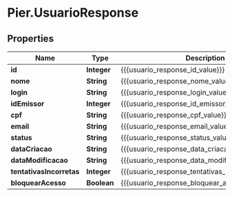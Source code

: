 # Pier.UsuarioResponse

## Properties
Name | Type | Description | Notes
------------ | ------------- | ------------- | -------------
**id** | **Integer** | {{{usuario_response_id_value}}} | [optional] 
**nome** | **String** | {{{usuario_response_nome_value}}} | [optional] 
**login** | **String** | {{{usuario_response_login_value}}} | 
**idEmissor** | **Integer** | {{{usuario_response_id_emissor_value}}} | [optional] 
**cpf** | **String** | {{{usuario_response_cpf_value}}} | [optional] 
**email** | **String** | {{{usuario_response_email_value}}} | 
**status** | **String** | {{{usuario_response_status_value}}} | [optional] 
**dataCriacao** | **String** | {{{usuario_response_data_criacao_value}}} | [optional] 
**dataModificacao** | **String** | {{{usuario_response_data_modificacao_value}}} | [optional] 
**tentativasIncorretas** | **Integer** | {{{usuario_response_tentativas_incorretas_value}}} | [optional] 
**bloquearAcesso** | **Boolean** | {{{usuario_response_bloquear_acesso_descricao}}} | [optional] 


